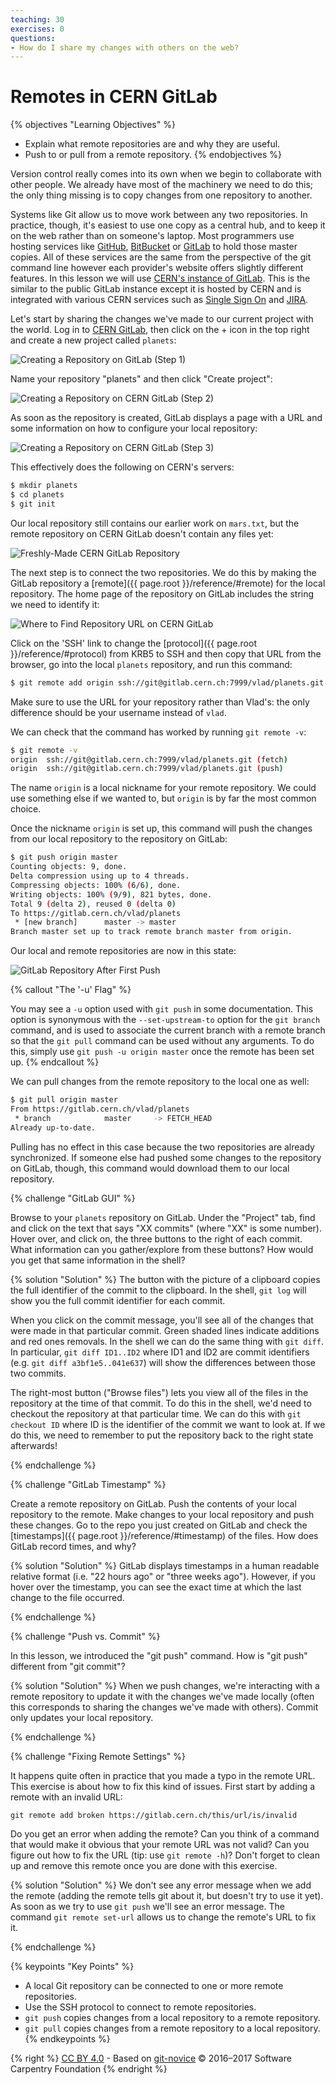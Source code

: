 ```yaml
---
teaching: 30
exercises: 0
questions:
- How do I share my changes with others on the web?
---
```

# Remotes in CERN GitLab

{% objectives "Learning Objectives" %}
- Explain what remote repositories are and why they are useful.
- Push to or pull from a remote repository.
{% endobjectives %}

Version control really comes into its own when we begin to collaborate with
other people.  We already have most of the machinery we need to do this; the
only thing missing is to copy changes from one repository to another.

Systems like Git allow us to move work between any two repositories.  In
practice, though, it's easiest to use one copy as a central hub, and to keep it
on the web rather than on someone's laptop.  Most programmers use hosting
services like [GitHub](http://github.com), [BitBucket](http://bitbucket.org) or
[GitLab](http://gitlab.com/) to hold those master copies. All of these services
are the same from the perspective of the git command line however each
provider's website offers slightly different features. In this lesson we will
use [CERN's instance of GitLab](https://gitlab.cern.ch/). This is the similar to
the public GitLab instance except it is hosted by CERN and is integrated with
various CERN services such as [Single Sign On](http://information-technology.web.cern.ch/services/SSO-Service)
and [JIRA](http://information-technology.web.cern.ch/services/JIRA-service).

Let's start by sharing the changes we've made to our current project with the
world.  Log in to [CERN GitLab](https://gitlab.cern.ch/), then click on the +
icon in the top right and create a new project called `planets`:

![Creating a Repository on GitLab (Step 1)](fig/gitlab-create-repo-01.png)

Name your repository "planets" and then click "Create project":

![Creating a Repository on CERN GitLab (Step 2)](fig/gitlab-create-repo-02.png)

As soon as the repository is created, GitLab displays a page with a URL and some
information on how to configure your local repository:

![Creating a Repository on CERN GitLab (Step 3)](fig/gitlab-create-repo-03.png)

This effectively does the following on CERN's servers:

```bash
$ mkdir planets
$ cd planets
$ git init
```

Our local repository still contains our earlier work on `mars.txt`, but the
remote repository on CERN GitLab doesn't contain any files yet:

![Freshly-Made CERN GitLab Repository](fig/git-freshly-made-gitlab-repo.png)

The next step is to connect the two repositories.  We do this by making the
GitLab repository a [remote]({{ page.root }}/reference/#remote) for the local repository.
The home page of the repository on GitLab includes the string we need to
identify it:

![Where to Find Repository URL on CERN GitLab](fig/gitlab-find-repo-string.png)

Click on the 'SSH' link to change the [protocol]({{ page.root }}/reference/#protocol) from
KRB5 to SSH and then copy that URL from the browser, go into the local `planets`
repository, and run this command:

```bash
$ git remote add origin ssh://git@gitlab.cern.ch:7999/vlad/planets.git
```

Make sure to use the URL for your repository rather than Vlad's: the only
difference should be your username instead of `vlad`.

We can check that the command has worked by running `git remote -v`:

```bash
$ git remote -v
origin  ssh://git@gitlab.cern.ch:7999/vlad/planets.git (fetch)
origin  ssh://git@gitlab.cern.ch:7999/vlad/planets.git (push)
```

The name `origin` is a local nickname for your remote repository. We could use
something else if we wanted to, but `origin` is by far the most common choice.

Once the nickname `origin` is set up, this command will push the changes from
our local repository to the repository on GitLab:

```bash
$ git push origin master
Counting objects: 9, done.
Delta compression using up to 4 threads.
Compressing objects: 100% (6/6), done.
Writing objects: 100% (9/9), 821 bytes, done.
Total 9 (delta 2), reused 0 (delta 0)
To https://gitlab.cern.ch/vlad/planets
 * [new branch]      master -> master
Branch master set up to track remote branch master from origin.
```

Our local and remote repositories are now in this state:

![GitLab Repository After First Push](fig/github-repo-after-first-push.svg)

{% callout "The '-u' Flag" %}

You may see a `-u` option used with `git push` in some documentation.  This
option is synonymous with the `--set-upstream-to` option for the `git branch`
command, and is used to associate the current branch with a remote branch so
that the `git pull` command can be used without any arguments. To do this,
simply use `git push -u origin master` once the remote has been set up.
{% endcallout %}

We can pull changes from the remote repository to the local one as well:

```bash
$ git pull origin master
From https://gitlab.cern.ch/vlad/planets
 * branch            master     -> FETCH_HEAD
Already up-to-date.
```

Pulling has no effect in this case because the two repositories are already
synchronized.  If someone else had pushed some changes to the repository on
GitLab, though, this command would download them to our local repository.

{% challenge "GitLab GUI" %}

Browse to your `planets` repository on GitLab.
Under the "Project" tab, find and click on the text that says "XX commits"
(where "XX" is some number).
Hover over, and click on, the three buttons to the right of each commit.
What information can you gather/explore from these buttons?
How would you get that same information in the shell?

{% solution "Solution" %}
The button with the picture of a clipboard copies the full
identifier of the commit to the clipboard. In the shell, ```git log``` will show
you the full commit identifier for each commit.

When you click on the commit message, you'll see all of the changes that were
made in that particular commit. Green shaded lines indicate additions and red
ones removals. In the shell we can do the same thing with ```git diff```. In
particular, ```git diff ID1..ID2``` where ID1 and ID2 are commit identifiers
(e.g. ```git diff a3bf1e5..041e637```) will show the differences between those
two commits.

The right-most button ("Browse files") lets you view all of the files in the repository at the
time of that commit. To do this in the shell, we'd need to checkout the
repository at that particular time. We can do this with ```git checkout ID```
where ID is the identifier of the commit we want to look at. If we do this, we
need to remember to put the repository back to the right state afterwards!

{% endchallenge %}

{% challenge "GitLab Timestamp" %}

Create a remote repository on GitLab.  Push the contents of your local
repository to the remote.  Make changes to your local repository and push
these changes.  Go to the repo you just created on GitLab and check the
[timestamps]({{ page.root }}/reference/#timestamp) of the files.  How does
GitLab record times, and why?

{% solution "Solution" %}
GitLab displays timestamps in a human readable relative format (i.e.
"22 hours ago" or "three weeks ago"). However, if you hover over the timestamp,
you can see the exact time at which the last change to the file occurred.

{% endchallenge %}

{% challenge "Push vs. Commit" %}

In this lesson, we introduced the "git push" command.
How is "git push" different from "git commit"?

{% solution "Solution" %}
When we push changes, we're interacting with a remote repository to update it
with the changes we've made locally (often this corresponds to sharing the
changes we've made with others). Commit only updates your local repository.

{% endchallenge %}

{% challenge "Fixing Remote Settings" %}

It happens quite often in practice that you made a typo in the
remote URL. This exercise is about how to fix this kind of issues.
First start by adding a remote with an invalid URL:

```
git remote add broken https://gitlab.cern.ch/this/url/is/invalid
```

Do you get an error when adding the remote? Can you think of a
command that would make it obvious that your remote URL was not
valid? Can you figure out how to fix the URL (tip: use `git remote
-h`)? Don't forget to clean up and remove this remote once you are
done with this exercise.

{% solution "Solution" %}
We don't see any error message when we add the remote (adding the remote tells
git about it, but doesn't try to use it yet). As soon as we try to use
```git push``` we'll see an error message. The command ```git remote set-url```
allows us to change the remote's URL to fix it.

{% endchallenge %}

{% keypoints "Key Points" %}
- A local Git repository can be connected to one or more remote repositories.
- Use the SSH protocol to connect to remote repositories.
- `git push` copies changes from a local repository to a remote repository.
- `git pull` copies changes from a remote repository to a local repository.
{% endkeypoints %}

{% right %} [CC BY 4.0](https://creativecommons.org/licenses/by/4.0/legalcode) - Based on [git-novice](https://github.com/swcarpentry/git-novice) © 2016–2017 Software Carpentry Foundation {% endright %}
